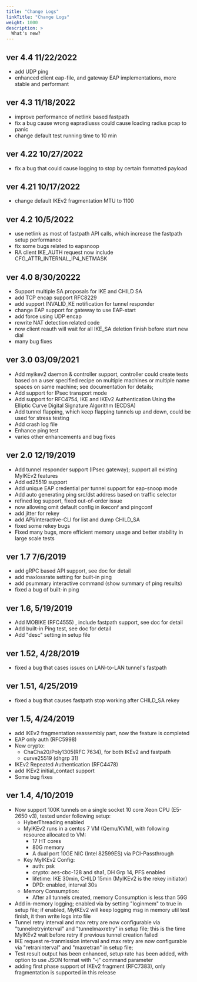 ```yaml
---
title: "Change Logs"
linkTitle: "Change Logs"
weight: 1000
description: >
  What's new?
---
```


## ver 4.4 11/22/2022

- add UDP ping
- enhanced client eap-file, and gateway EAP implementations, more stable and performant

## ver 4.3 11/18/2022

- improve performance of netlink based fastpath
- fix a bug cause wrong eapradiusss could cause loading radius pcap to panic
- change default test running time to 10 min


## ver 4.22 10/27/2022

- fix a bug that could cause logging to stop by certain formatted payload 

## ver 4.21 10/17/2022

- change default IKEv2 fragmentation MTU to 1100

## ver 4.2 10/5/2022

- use netlink as most of fastpath API calls, which increase the fastpath setup performance
- fix some bugs related to eapsnoop
- RA client IKE_AUTH request now include CFG_ATTR_INTERNAL_IP4_NETMASK

## ver 4.0 8/30/20222

- Support multiple SA proposals for IKE and CHILD SA
- add TCP encap support RFC8229
- add support INVALID_KE notification for tunnel responder
- change EAP support for gateway to use EAP-start
- add force using UDP encap
- rewrite NAT detection related code
- now client reauth will wait for all IKE_SA deletion finish before start new dial
- many bug fixes


## ver 3.0 03/09/2021

- Add myikev2 daemon & controller support, controller could create tests based on a user specified recipe on multiple machines or multiple name spaces on same machine; see documentation for details;
- Add support for IPsec transport mode
- Add support for RFC4754, IKE and IKEv2 Authentication Using the Elliptic Curve Digital Signature Algorithm (ECDSA)
- Add tunnel flapping, which keep flapping tunnels up and down, could be used for stress testing
- Add crash log file
- Enhance ping test
- varies other enhancements and bug fixes 

## ver 2.0 12/19/2019

- Add tunnel responder support (IPsec gateway); support all existing MyIKEv2 features
- Add ed25519 support 
- Add unique EAP credential per tunnel support for eap-snoop mode
- Add auto generating ping src/dst address based on traffic selector
- refined log support, fixed out-of-order issue
- now allowing omit default config in ikeconf and pingconf
- add jitter for rekey
- add API/interactive-CLI for list and dump CHILD_SA
- fixed some rekey bugs
- Fixed many bugs, more efficient memory usage and better stability in large scale tests

## ver 1.7 7/6/2019

- add gRPC based API support, see doc for detail
- add maxlossrate setting for built-in ping
- add psummary interactive command (show summary of ping results)
- fixed a bug of built-in ping

## ver 1.6, 5/19/2019

- Add MOBIKE (RFC4555) , include fastpath support, see doc for detail
- Add built-in Ping test, see doc for detail
- Add "desc" setting in setup file

## ver 1.52, 4/28/2019

- fixed a bug that cases issues on LAN-to-LAN tunnel's fastpath

## ver 1.51, 4/25/2019

- fixed a bug that causes fastpath stop working after CHILD_SA rekey

## ver 1.5, 4/24/2019

- add IKEv2 fragmentation reassembly part, now the feature is completed
- EAP only auth (RFC5998)
- New crypto:
    * ChaCha20/Poly1305(RFC 7634), for both IKEv2 and fastpath
    * curve25519 (dhgrp 31)
- IKEv2 Repeated Authentication (RFC4478)
- add IKEv2 initial_contact support
- Some bug fixes

## ver 1.4, 4/10/2019

- Now support 100K tunnels on a single socket 10 core Xeon CPU (E5-2650 v3), tested under following setup:
    * HyberThreading enabled
    * MyIKEv2 runs in a centos 7 VM (Qemu/KVM), with following resource allocated to VM:
        * 17 HT cores
        * 80G memory
        * A dual port 10GE NIC (Intel 82599ES) via PCI-Passthrough
    * Key MyIKEv2 Config:
        * auth: psk
        * crypto: aes-cbc-128 and sha1, DH Grp 14, PFS enabled
        * lifetime: IKE 30min, CHILD 15min (MyIKEv2 is the rekey initiator)
        * DPD: enabled, interval 30s
    * Memory Consumption:
        * After all tunnels created, memory Consumption is less than 56G
- Add in-memory logging; enabled via by setting "loginmem" to true in setup file; if enabled, MyIKEv2 will keep logging msg in memory util test finish, it then write logs into file
- Tunnel retry interval and max retry are now configurable via "tunnelretryinterval" and "tunnelmaxretry" in setup file; this is the time MyIKEv2 wait before retry if previous tunnel creation failed
- IKE request re-tranmission interval and max retry are now configurable via "retraninterval" and "maxretran" in setup file; 
- Test result output has been enhanced, setup rate has been added, with option to use JSON format with "-j" command parameter
- adding first phase support of IKEv2 fragment (RFC7383), only fragmentation is supported in this release
